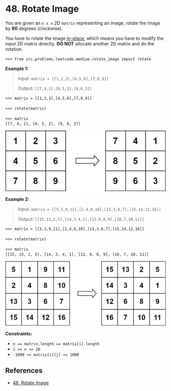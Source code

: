 # 48. Rotate Image

You are given an `n x n` 2D `matrix` representing an image, rotate the image by **90** degrees (clockwise).

You have to rotate the image [in-place](https://en.wikipedia.org/wiki/In-place_algorithm), which means you have to modify the input 2D matrix directly. **DO NOT** allocate another 2D matrix and do the rotation.

```pycon
>>> from src.problems.leetcode.medium.rotate_image import rotate

```

**Example 1:**

> Input: `matrix = [[1,2,3],[4,5,6],[7,8,9]]`

> Output: `[[7,4,1],[8,5,2],[9,6,3]]`

```pycon
>>> matrix = [[1,2,3],[4,5,6],[7,8,9]]

>>> rotate(matrix)

>>> matrix
[[7, 4, 1], [8, 5, 2], [9, 6, 3]]

```

![Example 1](../../../../../assets/img/problems/leetcode/medium/rotate-image/Example1.png)

**Example 2:**

> Input: `matrix = [[5,1,9,11],[2,4,8,10],[13,3,6,7],[15,14,12,16]]`

> Output: `[[15,13,2,5],[14,3,4,1],[12,6,8,9],[16,7,10,11]]`

```pycon
>>> matrix = [[5,1,9,11],[2,4,8,10],[13,3,6,7],[15,14,12,16]]

>>> rotate(matrix)

>>> matrix
[[15, 13, 2, 5], [14, 3, 4, 1], [12, 6, 8, 9], [16, 7, 10, 11]]

```

![Example 2](../../../../../assets/img/problems/leetcode/medium/rotate-image/Example2.png)

**Constraints:**

- `n == matrix.length == matrix[i].length`
- `1 <= n <= 20`
- `-1000 <= matrix[i][j] <= 1000`

## References

- [48. Rotate Image](https://leetcode.com/problems/rotate-image/)
